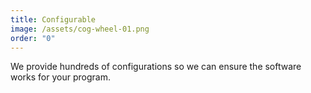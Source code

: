 ```yaml
---
title: Configurable
image: /assets/cog-wheel-01.png
order: "0"
---
```

We provide hundreds of configurations so we can ensure the software works for your program.